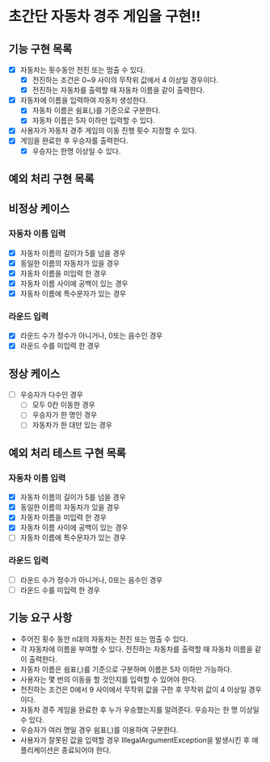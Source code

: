 # 초간단 자동차 경주 게임을 구현!!

## 기능 구현 목록

- [x] 자동차는 횟수동안 전진 또는 멈출 수 있다.
    - [x] 전진하는 조건은 0~9 사이의 무작위 값에서 4 이상일 경우이다.
    - [x] 전진하는 자동차를 출력할 때 자동차 이름을 같이 출력한다.
- [x] 자동차에 이름을 입력하여 자동차 생성한다.
    - [x] 자동차 이름은 쉼표(,)를 기준으로 구분한다.
    - [x] 자동차 이름은 5자 이하만 입력할 수 있다.
- [x] 사용자가 자동차 경주 게임의 이동 진행 횟수 지정할 수 있다.
- [x] 게임을 완료한 후 우승자를 출력한다.
    - [x] 우승자는 한명 이상일 수 있다.

## 예외 처리 구현 목록

## 비정상 케이스

### 자동차 이름 입력

- [x] 자동차 이름의 길이가 5를 넘을 경우
- [x] 동일한 이름의 자동차가 있을 경우
- [x] 자동차 이름을 미입력 한 경우
- [x] 자동차 이름 사이에 공백이 있는 경우
- [x] 자동차 이름에 특수문자가 있는 경우

### 라운드 입력

- [x] 라운드 수가 정수가 아니거나, 0또는 음수인 경우
- [x] 라운드 수를 미입력 한 경우

## 정상 케이스

- [ ] 우승자가 다수인 경우
    - [ ] 모두 0칸 이동한 경우
    - [ ] 우승자가 한 명인 경우
    - [ ] 자동차가 한 대만 있는 경우

## 예외 처리 테스트 구현 목록

### 자동차 이름 입력

- [x] 자동차 이름의 길이가 5를 넘을 경우
- [x] 동일한 이름의 자동차가 있을 경우
- [x] 자동차 이름을 미입력 한 경우
- [x] 자동차 이름 사이에 공백이 있는 경우
- [ ] 자동차 이름에 특수문자가 있는 경우

### 라운드 입력

- [ ] 라운드 수가 정수가 아니거나, 0또는 음수인 경우
- [ ] 라운드 수를 미입력 한 경우

## 기능 요구 사항

- 주어진 횟수 동안 n대의 자동차는 전진 또는 멈출 수 있다.
- 각 자동차에 이름을 부여할 수 있다. 전진하는 자동차를 출력할 때 자동차 이름을 같이 출력한다.
- 자동차 이름은 쉼표(,)를 기준으로 구분하며 이름은 5자 이하만 가능하다.
- 사용자는 몇 번의 이동을 할 것인지를 입력할 수 있어야 한다.
- 전진하는 조건은 0에서 9 사이에서 무작위 값을 구한 후 무작위 값이 4 이상일 경우이다.
- 자동차 경주 게임을 완료한 후 누가 우승했는지를 알려준다. 우승자는 한 명 이상일 수 있다.
- 우승자가 여러 명일 경우 쉼표(,)를 이용하여 구분한다.
- 사용자가 잘못된 값을 입력할 경우 IllegalArgumentException을 발생시킨 후 애플리케이션은 종료되어야 한다.